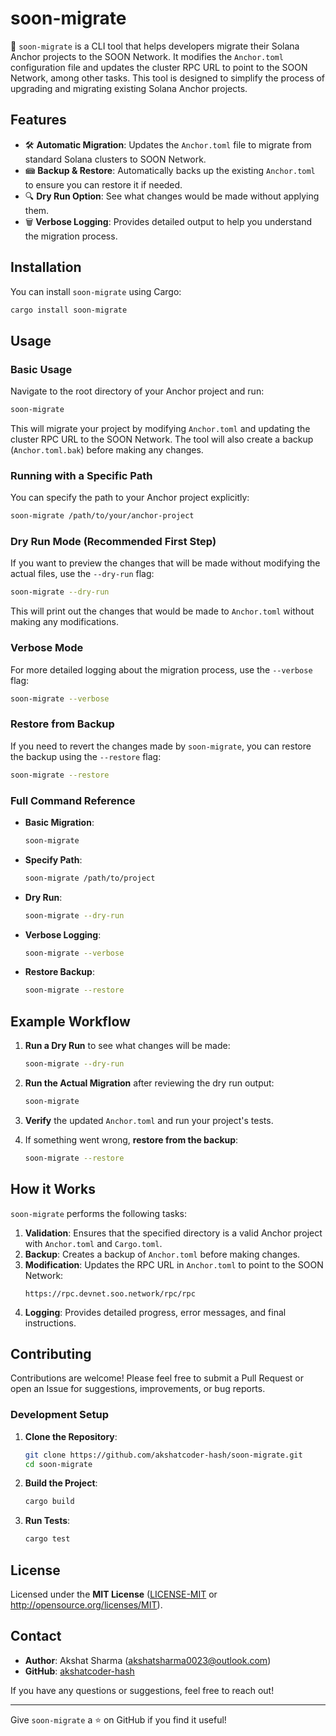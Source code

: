 # soon-migrate

🚀 `soon-migrate` is a CLI tool that helps developers migrate their Solana Anchor projects to the SOON Network. It modifies the `Anchor.toml` configuration file and updates the cluster RPC URL to point to the SOON Network, among other tasks. This tool is designed to simplify the process of upgrading and migrating existing Solana Anchor projects.

## Features

- 🛠 **Automatic Migration**: Updates the `Anchor.toml` file to migrate from standard Solana clusters to SOON Network.
- 📾 **Backup & Restore**: Automatically backs up the existing `Anchor.toml` to ensure you can restore it if needed.
- 🔍 **Dry Run Option**: See what changes would be made without applying them.
- 🗑 **Verbose Logging**: Provides detailed output to help you understand the migration process.

## Installation

You can install `soon-migrate` using Cargo:

```bash
cargo install soon-migrate
```

## Usage

### Basic Usage

Navigate to the root directory of your Anchor project and run:

```bash
soon-migrate
```

This will migrate your project by modifying `Anchor.toml` and updating the cluster RPC URL to the SOON Network. The tool will also create a backup (`Anchor.toml.bak`) before making any changes.

### Running with a Specific Path

You can specify the path to your Anchor project explicitly:

```bash
soon-migrate /path/to/your/anchor-project
```

### Dry Run Mode (Recommended First Step)

If you want to preview the changes that will be made without modifying the actual files, use the `--dry-run` flag:

```bash
soon-migrate --dry-run
```

This will print out the changes that would be made to `Anchor.toml` without making any modifications.

### Verbose Mode

For more detailed logging about the migration process, use the `--verbose` flag:

```bash
soon-migrate --verbose
```

### Restore from Backup

If you need to revert the changes made by `soon-migrate`, you can restore the backup using the `--restore` flag:

```bash
soon-migrate --restore
```

### Full Command Reference

- **Basic Migration**:
  ```bash
  soon-migrate
  ```
- **Specify Path**:
  ```bash
  soon-migrate /path/to/project
  ```
- **Dry Run**:
  ```bash
  soon-migrate --dry-run
  ```
- **Verbose Logging**:
  ```bash
  soon-migrate --verbose
  ```
- **Restore Backup**:
  ```bash
  soon-migrate --restore
  ```

## Example Workflow

1. **Run a Dry Run** to see what changes will be made:

   ```bash
   soon-migrate --dry-run
   ```

2. **Run the Actual Migration** after reviewing the dry run output:

   ```bash
   soon-migrate
   ```

3. **Verify** the updated `Anchor.toml` and run your project's tests.

4. If something went wrong, **restore from the backup**:

   ```bash
   soon-migrate --restore
   ```

## How it Works

`soon-migrate` performs the following tasks:

1. **Validation**: Ensures that the specified directory is a valid Anchor project with `Anchor.toml` and `Cargo.toml`.
2. **Backup**: Creates a backup of `Anchor.toml` before making changes.
3. **Modification**: Updates the RPC URL in `Anchor.toml` to point to the SOON Network:
   ```
   https://rpc.devnet.soo.network/rpc/rpc
   ```
4. **Logging**: Provides detailed progress, error messages, and final instructions.

## Contributing

Contributions are welcome! Please feel free to submit a Pull Request or open an Issue for suggestions, improvements, or bug reports.

### Development Setup

1. **Clone the Repository**:

   ```bash
   git clone https://github.com/akshatcoder-hash/soon-migrate.git
   cd soon-migrate
   ```

2. **Build the Project**:

   ```bash
   cargo build
   ```

3. **Run Tests**:

   ```bash
   cargo test
   ```

## License

Licensed under the **MIT License** ([LICENSE-MIT](LICENSE-MIT) or http://opensource.org/licenses/MIT).

## Contact

- **Author**: Akshat Sharma (akshatsharma0023@outlook.com)
- **GitHub**: [akshatcoder-hash](https://github.com/akshatcoder-hash)

If you have any questions or suggestions, feel free to reach out!

---

Give `soon-migrate` a ⭐ on GitHub if you find it useful!
